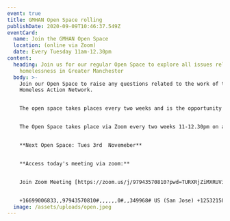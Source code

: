 ```yaml
---
event: true
title: GMHAN Open Space rolling
publishDate: 2020-09-09T10:46:37.549Z
eventCard:
  name: Join the GMHAN Open Space
  location: (online via Zoom)
  date: Every Tuesday 11am-12.30pm
content:
  heading: Join us for our regular Open Space to explore all issues related to
    homelessness in Greater Manchester
  body: >-
    Join our Open Space to raise any questions related to the work of the
    Homeless Action Network.


    The open space takes places every two weeks and is the opportunity for you to contribute to any live discussions or bring up an issue/idea you've come across in your work.


    The Open Space takes place via Zoom every two weeks 11-12.30pm on a Tuesday, with the link added here when available.


    **Next Open Space: Tues 3rd  Novemeber**


    **Access today's meeting via zoom:**


    Join Zoom Meeting [https://zoom.us/j/97943570810?pwd=TURXRjZiMXRUVitCY3AyQzZZZE1VQT09](https://www.google.com/url?q=https://zoom.us/j/97943570810?pwd%3DTURXRjZiMXRUVitCY3AyQzZZZE1VQT09&sa=D&source=calendar&ust=1604828001499000&usg=AOvVaw2CWaGc1MT3yu3zzSV2PFel) Meeting ID: 979 4357 0810 Passcode: 349968 One tap mobile 


    +16699006833,,97943570810#,,,,,,0#,,349968# US (San Jose) +12532158782,,97943570810#,,,,,,0#,,349968# US (Tacoma) Dial by your location +1 669 900 6833 US (San Jose) +1 253 215 8782 US (Tacoma) +1 301 715 8592 US (Germantown) +1 312 626 6799 US (Chicago) +1 346 248 7799 US (Houston) +1 408 638 0968 US (San Jose) +1 646 876 9923 US (New York) Meeting ID: 979 4357 0810 Passcode: 349968 Find your local number: [https://zoom.us/u/anDR7uHCx](https://www.google.com/url?q=https://zoom.us/u/anDR7uHCx&sa=D&source=calendar&ust=1604828001499000&usg=AOvVaw0J8thu7K2CnvHlj1KnD5mp)
  image: /assets/uploads/open.jpeg
---
```

